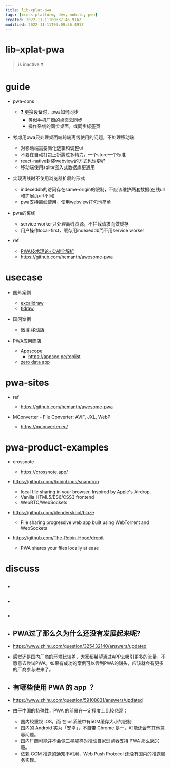 ```yaml
---
title: lib-xplat-pwa
tags: [cross-platform, dev, mobile, pwa]
created: 2022-11-11T00:37:46.916Z
modified: 2022-11-11T03:09:56.491Z
---
```


# lib-xplat-pwa

> is inactive ❓

# guide
- pwa-cons
  - ❓ 更换设备时，pwa如何同步
    - 类似手机厂商的桌面云同步
    - 操作系统的同步桌面，或同步标签页

- 考虑用pwa只处理桌面端跨端离线使用的问题，不处理移动端
  - 对移动端需要简化逻辑和调整ui
  - 不要在自动打包上折腾过多精力，一个store一个标准
  - react-native封装webview的方式也许更好
  - 移动端使用sqlite嵌入式数据库更通用

- 实现离线时不使用浏览器扩展的形式
  - indexeddb的访问存在same-origin的限制，不应该维护两套数据(在线url和扩展页url不同)
  - pwa支持离线使用，使用webview打包也简单

- pwa的离线
  - service worker只处理离线资源，不拦截请求而做缓存
  - 用户操作local-first，缓存用indexeddb而不用service worker

- ref
  - [PWA技术理论+实战全解析](https://zhuanlan.zhihu.com/p/144512343)
  - https://github.com/hemanth/awesome-pwa
# usecase
- 国外案例
  - [excalidraw](https://excalidraw.com/)
  - [tldraw](https://www.tldraw.com/)

- 国内案例
  - [微博 移动版](https://m.weibo.cn/)

- PWA应用商店
  - [Appscope](https://appsco.pe/)
    - https://appsco.pe/toplist
  - [zero data app](https://0data.app/glance/)
# pwa-sites
- ref
  - https://github.com/hemanth/awesome-pwa

- MConverter - File Converter: AVIF, JXL, WebP
  - https://mconverter.eu/
# pwa-product-examples
- crossnote
  - https://crossnote.app/

- https://github.com/RobinLinus/snapdrop
  - local file sharing in your browser. Inspired by Apple's Airdrop.
  - Vanilla HTML5/ES6/CSS3 frontend
  - WebRTC/WebSockets

- https://github.com/blenderskool/blaze
  - File sharing progressive web app built using WebTorrent and WebSockets
- https://github.com/The-Robin-Hood/dropit
  - PWA shares your files locally at ease
# discuss
- ## 

- ## 

- ## 

- ## PWA过了那么久为什么还没有发展起来呢?
- https://www.zhihu.com/question/325432140/answers/updated
- 感觉还是国内厂商的环境比较差，大家都希望通过APP去吸引更多的流量，不愿意去尝试PWA，如果有成功的案例可以尝到PWA的甜头，应该就会有更多的厂商参与进来了。

- ## 有哪些使用 PWA 的 app ？
- https://www.zhihu.com/question/59108831/answers/updated
- 由于中国的特殊性，PWA 的前景在一定程度上比较悲观：
  - 国内较重视 iOS，而 在ios系统中有50M缓存大小的限制
  - 国内的 Android 实为「安卓」，不自带 Chrome 是一，可能还会有其他兼容问题。
  - 国内厂商可能并不会像三星那样对推动自家浏览器支持 PWA 那么感兴趣。
  - 依赖 GCM 推送的通知不可用，Web Push Protocol 还没有国内的推送服务实现。
